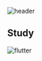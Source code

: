 ![header](https://capsule-render.vercel.app/api?text=junyoung&fontSize=40)

## Study

<img alt="flutter" src ="https://img.shields.io/badge/#02569B.svg?&style=for-the-badge&logo=flutter&logoColor=BLUE"/>



